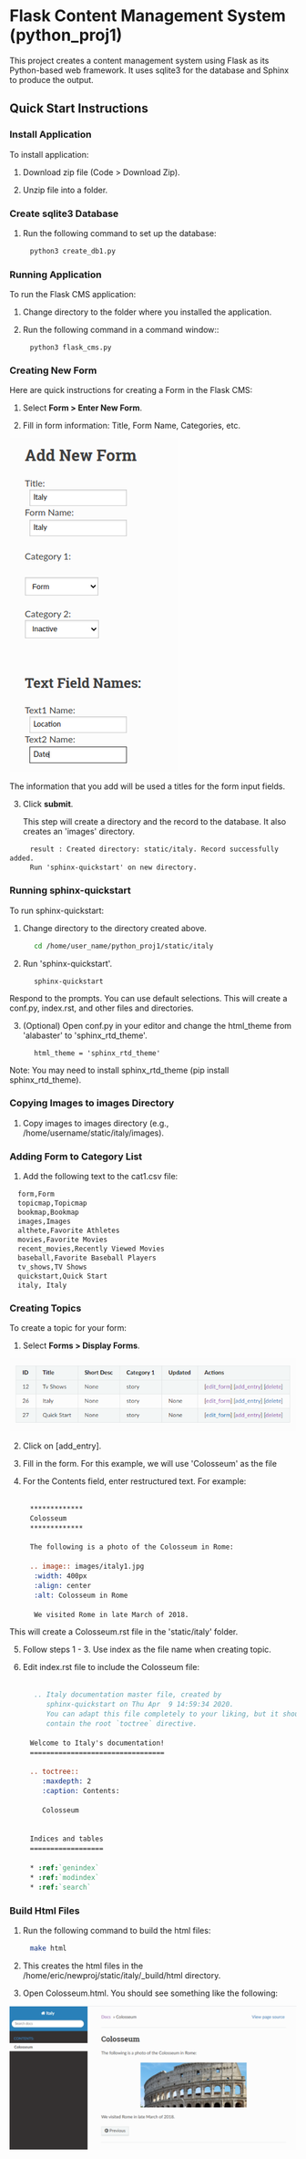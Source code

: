# Flask Content Management System (python_proj1)

This project creates a content management system using Flask as its Python-based web framework. It uses sqlite3 for the database and Sphinx to produce the output.

## Quick Start Instructions

### Install Application

To install application:

1. Download zip file (Code > Download Zip).

2. Unzip file into a folder.

### Create sqlite3 Database

1. Run the following command to set up the database:
``` bash
     python3 create_db1.py
```

### Running Application

To run the Flask CMS application:

1. Change directory to the folder where you installed the application.

2. Run the following command in a command window::

```
     python3 flask_cms.py
```

### Creating New Form

Here are quick instructions for creating a Form in the Flask CMS:

1. Select **Form > Enter New Form**.

2. Fill in form information: Title, Form Name, Categories, etc.

![image](https://github.com/edstraus23/python_proj1/blob/main/images/new_form.png)

   The information that you add will be used a titles for the form input fields.

3. Click **submit**.

   This step will create a directory and the record to the database. It also creates an 'images' directory. 
   
 ```
      result : Created directory: static/italy. Record successfully added. 
      Run 'sphinx-quickstart' on new directory.
 ```

### Running sphinx-quickstart

To run sphinx-quickstart:

1. Change directory to the directory created above.

``` bash
      cd /home/user_name/python_proj1/static/italy
```

2. Run 'sphinx-quickstart'.
   
```
      sphinx-quickstart
```

   Respond to the prompts. You can use default selections. This will create a conf.py, index.rst, and other files and directories.

3. (Optional) Open conf.py in your editor and change the html_theme from 'alabaster' to 'sphinx_rtd_theme'.

```
      html_theme = 'sphinx_rtd_theme'
```

  Note: You may need to install sphinx_rtd_theme (pip install sphinx_rtd_theme).

### Copying Images to images Directory

1. Copy images to images directory (e.g., /home/username/static/italy/images).

### Adding Form to Category List

1. Add the following text to the cat1.csv file:

```
  form,Form
  topicmap,Topicmap
  bookmap,Bookmap
  images,Images
  althete,Favorite Athletes
  movies,Favorite Movies
  recent_movies,Recently Viewed Movies
  baseball,Favorite Baseball Players
  tv_shows,TV Shows
  quickstart,Quick Start
  italy, Italy
```

### Creating Topics

To create a topic for your form:

1. Select **Forms > Display Forms**.

![image](https://github.com/edstraus23/python_proj1/blob/main/images/display_stories.png)
 
2. Click on [add_entry].

3. Fill in the form. For this example, we will use 'Colosseum' as the file 

4. For the Contents field, enter restructured text. For example:

``` rst

     *************
     Colosseum 
     *************

     The following is a photo of the Colosseum in Rome:

     .. image:: images/italy1.jpg
      :width: 400px
      :align: center
      :alt: Colosseum in Rome

      We visited Rome in late March of 2018.
```
   
   This will create a Colosseum.rst file in the 'static/italy' folder.

5. Follow steps 1 - 3. Use index as the file name when creating topic.

6. Edit index.rst file to include the Colosseum file:

``` rst

      .. Italy documentation master file, created by
         sphinx-quickstart on Thu Apr  9 14:59:34 2020.
         You can adapt this file completely to your liking, but it should at least
         contain the root `toctree` directive.

     Welcome to Italy's documentation!
     =================================

     .. toctree::
        :maxdepth: 2
        :caption: Contents:
     
        Colosseum


     Indices and tables
     ==================

     * :ref:`genindex`
     * :ref:`modindex`
     * :ref:`search`
 ```

### Build Html Files

1. Run the following command to build the html files:

 ``` bash
      make html
 ```

2. This creates the html files in the /home/eric/newproj/static/italy/_build/html directory.

3. Open Colosseum.html. You should see something like the following:

![image](https://github.com/edstraus23/python_proj1/blob/main/images/italy_output.png)
